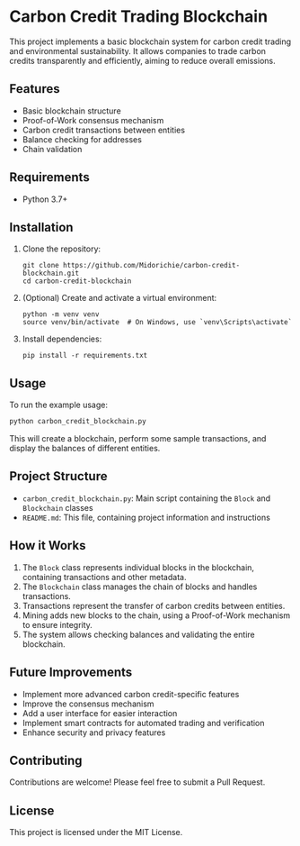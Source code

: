 # Carbon Credit Trading Blockchain

This project implements a basic blockchain system for carbon credit trading and environmental sustainability. It allows companies to trade carbon credits transparently and efficiently, aiming to reduce overall emissions.

## Features

- Basic blockchain structure
- Proof-of-Work consensus mechanism
- Carbon credit transactions between entities
- Balance checking for addresses
- Chain validation

## Requirements

- Python 3.7+

## Installation

1. Clone the repository:
   ```
   git clone https://github.com/Midorichie/carbon-credit-blockchain.git
   cd carbon-credit-blockchain
   ```

2. (Optional) Create and activate a virtual environment:
   ```
   python -m venv venv
   source venv/bin/activate  # On Windows, use `venv\Scripts\activate`
   ```

3. Install dependencies:
   ```
   pip install -r requirements.txt
   ```

## Usage

To run the example usage:

```python
python carbon_credit_blockchain.py
```

This will create a blockchain, perform some sample transactions, and display the balances of different entities.

## Project Structure

- `carbon_credit_blockchain.py`: Main script containing the `Block` and `Blockchain` classes
- `README.md`: This file, containing project information and instructions

## How it Works

1. The `Block` class represents individual blocks in the blockchain, containing transactions and other metadata.
2. The `Blockchain` class manages the chain of blocks and handles transactions.
3. Transactions represent the transfer of carbon credits between entities.
4. Mining adds new blocks to the chain, using a Proof-of-Work mechanism to ensure integrity.
5. The system allows checking balances and validating the entire blockchain.

## Future Improvements

- Implement more advanced carbon credit-specific features
- Improve the consensus mechanism
- Add a user interface for easier interaction
- Implement smart contracts for automated trading and verification
- Enhance security and privacy features

## Contributing

Contributions are welcome! Please feel free to submit a Pull Request.

## License

This project is licensed under the MIT License.